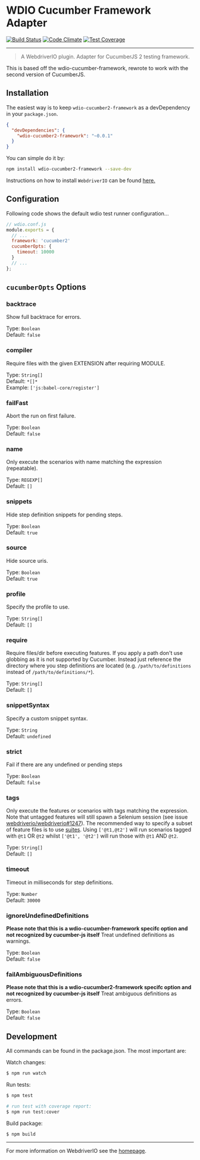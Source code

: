 WDIO Cucumber Framework Adapter
===============================

[![Build Status](https://circleci.com/gh/lgandecki/wdio-cucumber2-framework.svg?style=svg)](https://circleci.com/gh/lgandecki/wdio-cucumber2-framework) [![Code Climate](https://codeclimate.com/github/lgandecki/wdio-cucumber2-framework/badges/gpa.svg)](https://codeclimate.com/github/lgandecki/wdio-cucumber2-framework) [![Test Coverage](https://codeclimate.com/github/lgandecki/wdio-cucumber2-framework/badges/coverage.svg)](https://codeclimate.com/github/lgandecki/wdio-cucumber2-framework/coverage)

***

> A WebdriverIO plugin. Adapter for CucumberJS 2 testing framework.

This is based off the wdio-cucumber-framework, rewrote to work with the second version of CucumberJS.

## Installation

The easiest way is to keep `wdio-cucumber2-framework` as a devDependency in your `package.json`.

```json
{
  "devDependencies": {
    "wdio-cucumber2-framework": "~0.0.1"
  }
}
```

You can simple do it by:

```bash
npm install wdio-cucumber2-framework --save-dev
```

Instructions on how to install `WebdriverIO` can be found [here.](http://webdriver.io/guide/getstarted/install.html)


## Configuration

Following code shows the default wdio test runner configuration...

```js
// wdio.conf.js
module.exports = {
  // ...
  framework: 'cucumber2'
  cucumberOpts: {
    timeout: 10000
  }
  // ...
};
```

## `cucumberOpts` Options

### backtrace
Show full backtrace for errors.

Type: `Boolean`<br>
Default: `false`

### compiler
Require files with the given EXTENSION after requiring MODULE.

Type: `String[]`<br>
Default: `*[]*`<br>
Example: `['js:babel-core/register']`

### failFast
Abort the run on first failure.

Type: `Boolean`<br>
Default: `false`

### name
Only execute the scenarios with name matching the expression (repeatable).

Type: `REGEXP[]`<br>
Default: `[]`

### snippets
Hide step definition snippets for pending steps.

Type: `Boolean`<br>
Default: `true`

### source
Hide source uris.

Type: `Boolean`<br>
Default: `true`

### profile
Specify the profile to use.

Type: `String[]`<br>
Default: `[]`

### require
Require files/dir before executing features. If you apply a path don't use globbing as it is not supported by Cucumber. Instead just reference the directory where you step definitions are located (e.g. `/path/to/definitions` instead of `/path/to/definitions/*`).

Type: `String[]`<br>
Default: `[]`

### snippetSyntax
Specify a custom snippet syntax.

Type: `String`<br>
Default: `undefined`

### strict
Fail if there are any undefined or pending steps

Type: `Boolean`<br>
Default: `false`

### tags
Only execute the features or scenarios with tags matching the expression. Note that untagged
features will still spawn a Selenium session (see issue [webdriverio/webdriverio#1247](https://github.com/webdriverio/webdriverio/issues/1247)).
The recommended way to specify a subset of feature files is to use [suites](http://webdriver.io/guide/testrunner/organizesuite.html#Group-Test-Specs).
Using `['@t1,@t2']` will run scenarios tagged with `@t1` OR `@t2` whilst `['@t1', '@t2']` will run those with `@t1` AND `@t2`.

Type: `String[]`<br>
Default: `[]`

### timeout
Timeout in milliseconds for step definitions.

Type: `Number`<br>
Default: `30000`

### ignoreUndefinedDefinitions
**Please note that this is a wdio-cucumber-framework specifc option and not recognized by cucumber-js itself**
Treat undefined definitions as warnings.

Type: `Boolean`<br>
Default: `false`

### failAmbiguousDefinitions
**Please note that this is a wdio-cucumber2-framework specifc option and not recognized by cucumber-js itself**
Treat ambiguous definitions as errors.

Type: `Boolean`<br>
Default: `false`

## Development

All commands can be found in the package.json. The most important are:

Watch changes:

```sh
$ npm run watch
```

Run tests:

```sh
$ npm test

# run test with coverage report:
$ npm run test:cover
```

Build package:

```sh
$ npm build
```

----

For more information on WebdriverIO see the [homepage](http://webdriver.io).
